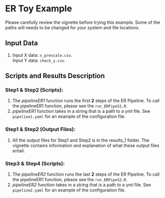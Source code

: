 # ER Toy Example

Please carefully review the vignette before trying this example. Some of the paths will needs to be changed for your system and file locations.

## Input Data
1. Input X data: `x_prescale.csv`. <br>
	Input Y data: `check_y.csv`.
	
## Scripts and Results Description 

### Step1 & Step2 (Scripts):

1. The *pipelineER1* function runs the first **2** steps of the ER Pipeline. To call the pipelineER1 function, please see the `run_ERPipeS1.R`.
2. *pipelineER1* function takes in a string that is a path to a yml file. See `pipeline1.yaml` for an example of the configuration file. 

### Step1 & Step2 (Output Files):
1. All the output files for Step1 and Step2 is in the results_1 folder. The vignette contains information and explanation of what these output files entail. 

### Step3 & Step4 (Scripts):

1. The *pipelineER2* function runs the last **2** steps of the ER Pipeline. To call the pipelineER1 function, please see the `run_ERPipeS2.R`.
2. *pipelineER2* function takes in a string that is a path to a yml file. See `pipeline2.yaml` for an example of the configuration file. 